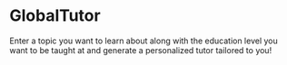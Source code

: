 # GlobalTutor
Enter a topic you want to learn about along with the education level you want to be taught at and generate a personalized tutor tailored to you!
